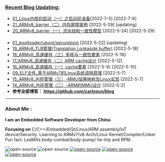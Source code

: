 <!--
**carloscn/carloscn** is a ✨ _special_ ✨ repository because its `README.md` (this file) appears on your GitHub profile.
** img.shields.io

<div id="header" align="center">
  <img src="https://media.giphy.com/media/M9gbBd9nbDrOTu1Mqx/giphy.gif" width="100"/>
</div>

* ARMv8: <a><img height="16" src="https://img.shields.io/static/v1?label=blog&message=ARMv8&color=blue"></a> 
* Linux: <a><img height="16" src="https://img.shields.io/static/v1?label=blog&message=Linux&color=orange"></a>
* ELF: <a><img height="16" src="https://img.shields.io/static/v1?label=blog&message=ELF&color=green"></a>
* Kernel: <a><img height="16" src="https://img.shields.io/static/v1?label=blog&message=Kernel&color=red"></a>
* Compiler: <a><img height="16" src="https://img.shields.io/static/v1?label=blog&message=Compiler&color=lightgrey"></a>

---
-->

### [Recent Blog Updating:](https://github.com/carloscn/blog/blob/main/README.md)
* [01_Linux内核的启动（一）之启动前准备](https://github.com/carloscn/blog/issues/64)[2022-7-5] [2022-7-8] <a><img height="16" src="https://img.shields.io/static/v1?label=blog&message=Kernel&color=red"></a>
* [21_ARMv8_barrier（二）内存屏障案例](https://github.com/carloscn/blog/issues/63) [2022-5-29] [updating]  <a><img height="16"  src="https://img.shields.io/static/v1?label=blog&message=ARMv8&color=blue"></a> <a><img height="16" src="https://img.shields.io/static/v1?label=blog&message=Kernel&color=red"></a>
* [20_ARMv8_barrier（一）流水线和一致性模型](https://github.com/carloscn/blog/issues/62) [2022-5-24] [2022-5-29] <a><img height="16"  src="https://img.shields.io/static/v1?label=blog&message=ARMv8&color=blue"></a> 
* [01_bootloader/uboot/secureboot](https://github.com/carloscn/blog/issues/61) [2022-5-22] (updating) <a><img height="16" src="https://img.shields.io/static/v1?label=blog&message=Embedded&color=red"></a> <a><img height="16"  src="https://img.shields.io/static/v1?label=blog&message=ARMv8&color=blue"></a>
* [19_ARMv8_TLB管理(Translation Lookaside buffer)](https://github.com/carloscn/blog/issues/60) [2022-5-18] <a><img height="16"  src="https://img.shields.io/static/v1?label=blog&message=ARMv8&color=blue"></a> 
* [18_ARMv8_高速缓存（三）多核与一致性要素](https://github.com/carloscn/blog/issues/59) [2022-5-16] <a><img height="16"  src="https://img.shields.io/static/v1?label=blog&message=ARMv8&color=blue"></a> 
* [17_ARMv8_高速缓存（二）ARM cache设计](https://github.com/carloscn/blog/issues/58) [2022-5-12] <a><img height="16"  src="https://img.shields.io/static/v1?label=blog&message=ARMv8&color=blue"></a> 
* [16_ARMv8_高速缓存（一）cache要素](https://github.com/carloscn/blog/issues/57) [2022-5-9] [2022-5-10] <a><img height="16"  src="https://img.shields.io/static/v1?label=blog&message=ARMv7&color=blue"></a> <a><img height="16"  src="https://img.shields.io/static/v1?label=blog&message=ARMv8&color=blue"></a> 
* [09_ELF文件_基于ARMv7的Linux系统调用原理](https://github.com/carloscn/blog/issues/56) [2022-5-7] <a><img height="16"   src="https://img.shields.io/static/v1?label=blog&message=ELF&color=green"></a> <a><img height="16" src="https://img.shields.io/static/v1?label=blog&message=ARMv7&color=blue"></a> <a><img height="16"  src="https://img.shields.io/static/v1?label=blog&message=Linux&color=orange"></a> 
* [15_ARMv8_内存管理（三）-MMU恒等映射及Linux实现](https://github.com/carloscn/blog/issues/55) [2022-5-7] <a><img height="16"  src="https://img.shields.io/static/v1?label=blog&message=ARMv8&color=blue"></a> <a><img height="16"  src="https://img.shields.io/static/v1?label=blog&message=Kernel&color=red"></a>  
* [14_ARMv8_内存管理（二）-ARM的MMU设计](https://github.com/carloscn/blog/issues/54) [2022-5-2] <a><img height="16" src="https://img.shields.io/static/v1?label=blog&message=ARMv8&color=blue"></a> 
* **参考全部博客： https://github.com/carloscn/blog** <a><a href="https://github.com/carloscn/blog/blob/main/README.md#ARMv8"><img height="16" src="https://img.shields.io/static/v1?label=blog&message=ARMv8&color=blue"></a> <a><a href="https://github.com/carloscn/blog/blob/main/README.md#linux-userspace"><img height="16" src="https://img.shields.io/static/v1?label=blog&message=Linux&color=orange"></a> <a><a href="https://github.com/carloscn/blog/blob/main/README.md#linux-kernel"><img height="16" src="https://img.shields.io/static/v1?label=blog&message=Kernel&color=red"></a> <a><a href="https://github.com/carloscn/blog/blob/main/README.md#embedded"><img height="16" src="https://img.shields.io/static/v1?label=blog&message=Embedded&color=green"></a> <a><a href="https://github.com/carloscn/blog/blob/main/README.md#Qt"><img height="16" src="https://img.shields.io/static/v1?label=blog&message=Qt&color=greenlight"></a> 


<!--
<img width="200" alt="image" src="https://user-images.githubusercontent.com/16836611/163514037-fb7cc845-c7d2-41ae-acbc-8a202f2f9016.png">
</div>
-->

---

  
### About Me :


**I am an Embedded Software Developer from China.** 

**Focusing on** C/C++/Embedded/Qt/Linux/ARM assembly/IoT device/Security. Learning to ARMv7/v8 Arch/Linux Kernel/Compiler/Linker Fun fact: LesMills body-combat/body-pump/ he-trip and RPM. 
  
<img src="https://komarev.com/ghpvc/?username=carloscn&style=flat-square&color=blue" alt=""/>


<div id="header" align="left">
<a><img alt="open-source" src="https://img.shields.io/badge/git-%23F05033.svg?logo=git&logoColor=white&style=flat"></a>
<a><img alt="open-source" src="https://img.shields.io/badge/github-%23121011.svg?logo=github&logoColor=white&style=flat"></a>
<a><a href="https://t.me/zzzzzmle"><img alt="open-source" src="https://img.shields.io/badge/Telegram-2CA5E0?logo=telegram&logoColor=white&style=flat"></a>
<a href="https://github.com/carloscn/blog"><img alt="open-source" src="https://img.shields.io/website-up-down-green-red/https/lbesson.bitbucket.io.svg"></a>
<a href="https://github.com/wifialan/ARMv8-A_Reference_Manual"><img alt="open-source" src="https://img.shields.io/website-up-down-green-red/http/myfakewebsitethatshouldnotexist.at.least.i.hope.svg"></a>
</div>

